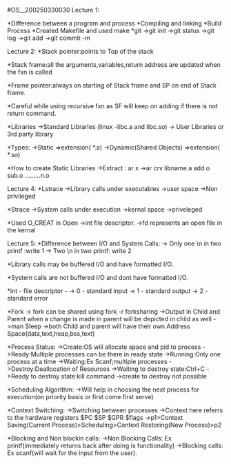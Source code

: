 #OS__200250330030
Lecture 1: 

*Difference between a program and process
*Compiling and linking
*Build Process
*Created Makefile and used make
*git
    ->git init
    ->git status
    ->git log
    ->git add
    ->git commit -m

Lecture 2:
*Stack pointer:points to Top of the stack 

*Stack frame:all the arguments,variables,return address are updated when the fxn is called

*Frame pointer:always on starting of Stack frame
and SP on end of Stack frame.

*Careful while using recursive fxn as SF will keep on adding if there is not return command.

*Libraries
    ->Standard Libraries (linux -libc.a and libc.so)
    -> User Libraries or 3rd party library

*Types:
    ->Static =>extension( *.a)
    ->Dynamic(Shared Objects) =>extension( *.so)

*How to create Static Libraries
    ->Extract : ar x
    ->ar crv libname.a add.o sub.o .........n.o

Lecture 4:
*Lstrace
    ->Library calls under executables
    ->user space
    ->Non privileged

*Strace
    ->System calls under execution
    ->kernal space
    ->priveleged

*Used O_CREAT in Open
    ->int file descriptor.
    ->fd represents an open file in the kernal

    
Lecture 5:
*Difference between I/O and System Calls:
    -> Only one \n in two printf :write 1
    -> Two \n in two printf: write 2

*Library calls may be buffered I/O and   have formatted I/O.

*System calls are not buffered I/O and dont have formatted I/O.

*int - file descriptor -
    -> 0 - standard input
    -> 1 - standard output
    -> 2 - standard error

*Fork
    -> fork can be shared using fork -r <file name> forksharing
    ->Output in Child and Parent when a change is made in parent will be depicted in child as well
    ->man Sleep
    ->both Child and parent will have their own Address Space(data,text,heap,bss,text)

*Process Status:
    ->Create:OS will allocate space and pid to process
    ->Ready:Multiple processes can be there in ready state
    ->Running:Only one process at a time
    ->Waiting:Ex Scanf;multiple processes
    ->Destroy:Deallocation  of Resources
    ->Waiting to destroy state:Ctrl+C
    ->Ready to destroy state:kill command
    ->create to destroy not possible

*Scheduling Algorithm:
    ->Will help in choosing the next process for execution(on priority basis or first come first serve)

*Context Switching:
    ->Switching between processes
    ->Context here referrs to the hardware registers 
        $PC
        $SP
        $GPR
        $flags
    ->p1>Context Saving(Current Process)>Scheduling>Context Restoring(New Process)>p2

*Blocking and Non blockin calls:
    ->Non Blocking Calls: Ex printf(immediately returns back after doing is functionality)
    ->Blocking calls: Ex scanf(will wait for the input from the user).




